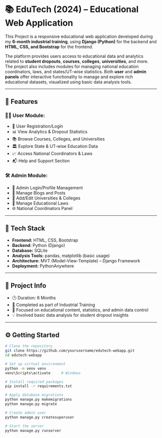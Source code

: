 # 📚 EduTech (2024) – Educational Web Application

This Project is a responsive educational web application developed during my **6-month industrial training**, using **Django (Python)** for the backend and **HTML, CSS, and Bootstrap** for the frontend.

The platform provides users access to educational data and analytics related to **student dropouts**, **courses**, **colleges**, **universities**, and more. The project also includes modules for managing national education coordinators, laws, and states/UT-wise statistics. Both **user** and **admin panels** offer interactive functionality to manage and explore rich educational datasets, visualized using basic data analysis tools.

---

## 🚀 Features

### 👨‍🎓 User Module:
- 🔐 User Registration/Login
- 📊 View Analytics & Dropout Statistics
- 📚 Browse Courses, Colleges, and Universities
- 🏛 Explore State & UT-wise Education Data
- 📈 Access National Coordinators & Laws
- 📬 Help and Support Section

### 🛠 Admin Module:
- 🔐 Admin Login/Profile Management
- 📝 Manage Blogs and Posts
- 🏫 Add/Edit Universities & Colleges
- 📜 Manage Educational Laws
- 🌐 National Coordinators Panel

---

## 🧰 Tech Stack

- **Frontend:** HTML, CSS, Bootstrap  
- **Backend:** Python (Django)  
- **Database:** SQLite  
- **Analysis Tools:** pandas, matplotlib (basic usage)  
- **Architecture:** MVT (Model-View-Template) – Django Framework  
- **Deployment:** PythonAnywhere 
---

## 📁 Project Info

- 🕒 Duration: 6 Months  
- 🏫 Completed as part of Industrial Training  
- 📌 Focused on educational content, statistics, and admin data control  
- 💡 Involved basic data analysis for student dropout insights

---

## ⚙️ Getting Started

```bash
# Clone the repository
git clone https://github.com/yourusername/edutech-webapp.git
cd edutech-webapp

# Set up virtual environment
python -m venv venv
venv\Scripts\activate     # Windows

# Install required packages
pip install -r requirements.txt

# Apply database migrations
python manage.py makemigrations
python manage.py migrate

# Create admin user
python manage.py createsuperuser

# Start the server
python manage.py runserver

